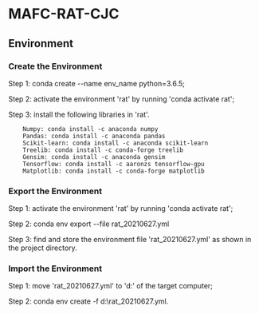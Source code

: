# MAFC-RAT-CJC
## Environment
### Create the Environment
Step 1: conda create --name env_name python=3.6.5;

Step 2: activate the environment 'rat' by running 'conda activate rat';

Step 3: install the following libraries in 'rat'.

        Numpy: conda install -c anaconda numpy
        Pandas: conda install -c anaconda pandas
        Scikit-learn: conda install -c anaconda scikit-learn
        Treelib: conda install -c conda-forge treelib
        Gensim: conda install -c anaconda gensim
        Tensorflow: conda install -c aaronzs tensorflow-gpu
        Matplotlib: conda install -c conda-forge matplotlib

### Export the Environment
Step 1: activate the environment 'rat' by running 'conda activate rat';

Step 2: conda env export --file rat_20210627.yml

Step 3: find and store the environment file 'rat_20210627.yml' as shown in the project directory.

### Import the Environment
Step 1: move 'rat_20210627.yml' to 'd:\' of the target computer;

Step 2: conda env create -f  d:\rat_20210627.yml.